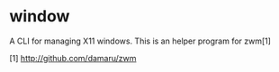 # window

A CLI for managing X11 windows. This is an helper program for zwm[1]

[1] http://github.com/damaru/zwm

